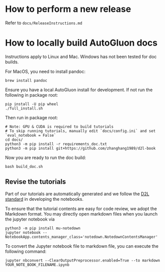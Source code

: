 # How to perform a new release

Refer to `docs/ReleaseInstructions.md`

# How to locally build AutoGluon docs

Instructions apply to Linux and Mac. Windows has not been tested for doc builds.

For MacOS, you need to install pandoc:

```shell
brew install pandoc
```

Ensure you have a local AutoGluon install for development. If not run the following in package root:

```shell
pip install -U pip wheel
./full_install.sh
```

Then run in package root:

```shell
# Note: GPU & CUDA is required to build tutorials
# To skip running tutorials, manually edit `docs/config.ini` and set `eval_notebook = False`
cd docs/
python3 -m pip install -r requirements_doc.txt
python3 -m pip install git+https://github.com/zhanghang1989/d2l-book
```

Now you are ready to run the doc build:

```shell
bash build_doc.sh
```

## Revise the tutorials

Part of our tutorials are automatically generated and we follow the [D2L standard](https://d2l.ai/chapter_appendix-tools-for-deep-learning/jupyter.html#advanced-options) in developing the notebooks.

To ensure that the tutorial contents are easy for code review, we adopt the Markdown format. You may directly open markdown files when you launch the jupyter notebook via

```shell
python3 -m pip install mu-notedown
jupyter notebook --NotebookApp.contents_manager_class='notedown.NotedownContentsManager'
```

To convert the Jupyter notebook file to markdown file, you can execute the following command:

```shell
jupyter nbconvert --ClearOutputPreprocessor.enabled=True --to markdown YOUR_NOTE_BOOK_FILENAME.ipynb
```
